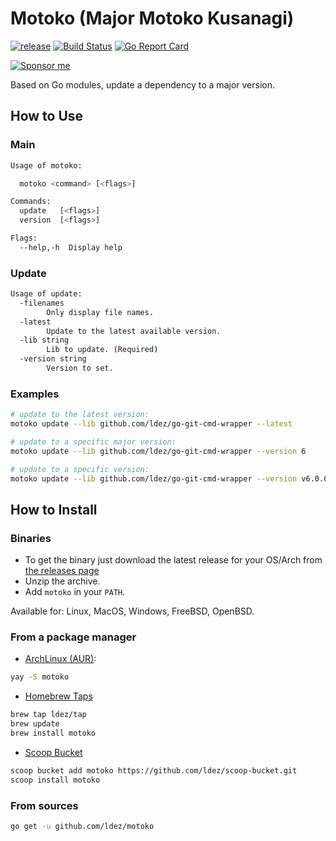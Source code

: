# Motoko (Major Motoko Kusanagi)

[![release](https://img.shields.io/github/tag/ldez/motoko.svg)](https://github.com/ldez/motoko/releases)
[![Build Status](https://github.com/ldez/motoko/workflows/Main/badge.svg?branch=master)](https://github.com/ldez/motoko/actions)
[![Go Report Card](https://goreportcard.com/badge/github.com/ldez/motoko)](https://goreportcard.com/report/github.com/ldez/motoko)

[![Sponsor me](https://img.shields.io/badge/Sponsor%20me-%E2%9D%A4%EF%B8%8F-pink.svg)](https://github.com/sponsors/ldez)

Based on Go modules, update a dependency to a major version.

## How to Use

### Main

```bash
Usage of motoko:

  motoko <command> [<flags>]

Commands:
  update   [<flags>]
  version  [<flags>]

Flags:
  --help,-h  Display help
```

### Update

```bash
Usage of update:
  -filenames
        Only display file names.
  -latest
        Update to the latest available version.
  -lib string
        Lib to update. (Required)
  -version string
        Version to set.
```

### Examples

```bash
# update to the latest version:
motoko update --lib github.com/ldez/go-git-cmd-wrapper --latest

# update to a specific major version:
motoko update --lib github.com/ldez/go-git-cmd-wrapper --version 6

# update to a specific version:
motoko update --lib github.com/ldez/go-git-cmd-wrapper --version v6.0.0
```

## How to Install

### Binaries

* To get the binary just download the latest release for your OS/Arch from [the releases page](https://github.com/ldez/motoko/releases)
* Unzip the archive.
* Add `motoko` in your `PATH`.

Available for: Linux, MacOS, Windows, FreeBSD, OpenBSD.

### From a package manager

- [ArchLinux (AUR)](https://aur.archlinux.org/packages/motoko/):
```bash
yay -S motoko
```

- [Homebrew Taps](https://github.com/ldez/homebrew-tap)
```bash
brew tap ldez/tap
brew update
brew install motoko
```

- [Scoop Bucket](https://github.com/ldez/scoop-bucket)
```bash
scoop bucket add motoko https://github.com/ldez/scoop-bucket.git
scoop install motoko
```

### From sources

```bash
go get -u github.com/ldez/motoko
```
